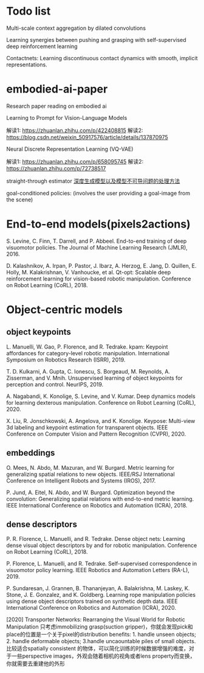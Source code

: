 # Todo list

Multi-scale context aggregation by dilated convolutions

Learning synergies between pushing and grasping with self-supervised deep reinforcement learning

Contactnets: Learning discontinuous contact dynamics with smooth, implicit representations.

# embodied-ai-paper

Research paper reading on embodied ai

Learning to Prompt for Vision-Language Models

解读1: https://zhuanlan.zhihu.com/p/422408815
解读2: https://blog.csdn.net/weixin_50917576/article/details/137870975

Neural Discrete Representation Learning (VQ-VAE)

解读1: https://zhuanlan.zhihu.com/p/658095745
解读2: https://zhuanlan.zhihu.com/p/72738517

straight-through estimator
[深度生成模型以及模型不可导问题的处理方法](https://zhuanlan.zhihu.com/p/617116528)


goal-conditioned policies: (involves the user providing a goal-image from the scene)

# End-to-end models(pixels2actions)

S. Levine, C. Finn, T. Darrell, and P. Abbeel. End-to-end training of deep visuomotor policies. The Journal of Machine Learning Research (JMLR), 2016.

D. Kalashnikov, A. Irpan, P. Pastor, J. Ibarz, A. Herzog, E. Jang, D. Quillen, E. Holly, M. Kalakrishnan, V. Vanhoucke, et al. Qt-opt: Scalable deep reinforcement learning for vision-based robotic manipulation. Conference on Robot Learning (CoRL), 2018.

# Object-centric models

## object keypoints

L. Manuelli, W. Gao, P. Florence, and R. Tedrake. kpam: Keypoint affordances for category-level robotic manipulation. International Symposium on Robotics Research (ISRR), 2019.

T. D. Kulkarni, A. Gupta, C. Ionescu, S. Borgeaud, M. Reynolds, A. Zisserman, and V. Mnih. Unsupervised learning of object keypoints for 
perception and control. NeurIPS, 2019.

A. Nagabandi, K. Konolige, S. Levine, and V. Kumar. Deep dynamics models for learning dexterous manipulation. Conference on Robot Learning (CoRL), 2020.

X. Liu, R. Jonschkowski, A. Angelova, and K. Konolige. Keypose: Multi-view 3d labeling and keypoint estimation for transparent objects. IEEE Conference on Computer Vision and Pattern Recognition (CVPR), 2020.

## embeddings
O. Mees, N. Abdo, M. Mazuran, and W. Burgard. Metric learning for generalizing spatial relations to new objects. IEEE/RSJ International Conference on Intelligent Robots and Systems (IROS), 2017.

P. Jund, A. Eitel, N. Abdo, and W. Burgard. Optimization beyond the convolution: Generalizing spatial relations with end-to-end metric learning. IEEE International Conference on Robotics and Automation (ICRA), 2018.

## dense descriptors
P. R. Florence, L. Manuelli, and R. Tedrake. Dense object nets: Learning dense visual object descriptors by and for robotic manipulation. Conference on Robot Learning (CoRL), 2018.

P. Florence, L. Manuelli, and R. Tedrake. Self-supervised correspondence in visuomotor policy learning. IEEE Robotics and Automation Letters (RA-L), 2019.

P. Sundaresan, J. Grannen, B. Thananjeyan, A. Balakrishna, M. Laskey, K. Stone, J. E. Gonzalez, and K. Goldberg. Learning rope manipulation policies using dense object descriptors trained on synthetic depth data. IEEE International Conference on Robotics and Automation (ICRA), 2020.



[2020] Transporter Networks: Rearranging the Visual World for Robotic Manipulation
只考虑immobilizing grasp(suction gripper)，你就会发现pick和place的位置是一个关于pixel的distribution
benefits: 1. handle unseen objects; 2. handle deformable objects; 3.handle uncaountable piles of small objects.
比较适合spatially consistent 的物体，可以简化训练的时候数据增强的难度，对于一些perspective images，外观会随着相机的视角或者lens property而变换，你就需要去重建他的外形